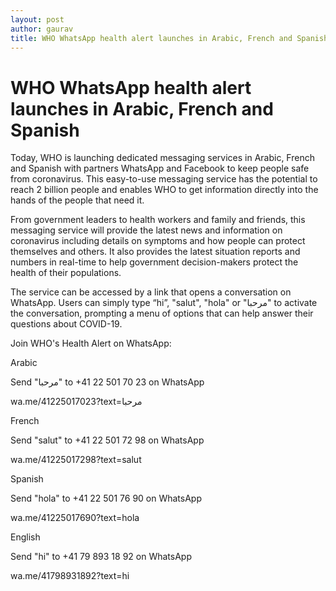```yaml
---
layout: post
author: gaurav
title: WHO WhatsApp health alert launches in Arabic, French and Spanish
---
```

# WHO WhatsApp health alert launches in Arabic, French and Spanish
Today, WHO is launching dedicated messaging services in Arabic, French and Spanish with partners WhatsApp and Facebook to keep people safe from coronavirus. This easy-to-use messaging service has the potential to reach 2 billion people and enables WHO to get information directly into the hands of the people that need it.

From government leaders to health workers and family and friends, this messaging service will provide the latest news and information on coronavirus including details on symptoms and how people can protect themselves and others. It also provides the latest situation reports and numbers in real-time to help government decision-makers protect the health of their populations.

The service can be accessed by a link that opens a conversation on WhatsApp. Users can simply type “hi”, "salut", "hola" or "مرحبا" to activate the conversation, prompting a menu of options that can help answer their questions about COVID-19.

Join WHO's Health Alert on WhatsApp: 

Arabic

Send "مرحبا"  to +41 22 501 70 23 on WhatsApp

wa.me/41225017023?text=مرحبا

French

Send "salut" to +41 22 501 72 98 on WhatsApp

wa.me/41225017298?text=salut

Spanish

Send "hola" to +41 22 501 76 90 on WhatsApp

wa.me/41225017690?text=hola

English

Send "hi" to +41 79 893 18 92 on WhatsApp

wa.me/41798931892?text=hi

 
